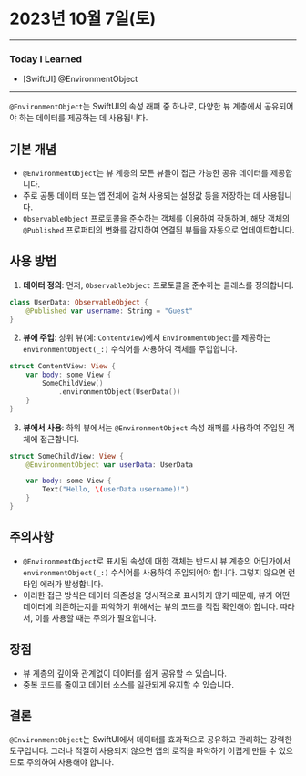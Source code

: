 # 2023년 10월 7일(토)

---

### Today I Learned 

- [SwiftUI] @EnvironmentObject

---

`@EnvironmentObject`는 SwiftUI의 속성 래퍼 중 하나로, 다양한 뷰 계층에서 공유되어야 하는 데이터를 제공하는 데 사용됩니다.

## 기본 개념

- `@EnvironmentObject`는 뷰 계층의 모든 뷰들이 접근 가능한 공유 데이터를 제공합니다.
- 주로 공통 데이터 또는 앱 전체에 걸쳐 사용되는 설정값 등을 저장하는 데 사용됩니다.
- `ObservableObject` 프로토콜을 준수하는 객체를 이용하여 작동하며, 해당 객체의 `@Published` 프로퍼티의 변화를 감지하여 연결된 뷰들을 자동으로 업데이트합니다.

## 사용 방법

1. **데이터 정의**: 먼저, `ObservableObject` 프로토콜을 준수하는 클래스를 정의합니다.

```swift
class UserData: ObservableObject {
    @Published var username: String = "Guest"
}
```

2. **뷰에 주입**: 상위 뷰(예: `ContentView`)에서 `EnvironmentObject`를 제공하는 `environmentObject(_:)` 수식어를 사용하여 객체를 주입합니다.

```swift
struct ContentView: View {
    var body: some View {
        SomeChildView()
            .environmentObject(UserData())
    }
}
```

3. **뷰에서 사용**: 하위 뷰에서는 `@EnvironmentObject` 속성 래퍼를 사용하여 주입된 객체에 접근합니다.

```swift
struct SomeChildView: View {
    @EnvironmentObject var userData: UserData

    var body: some View {
        Text("Hello, \(userData.username)!")
    }
}
```

## 주의사항

- `@EnvironmentObject`로 표시된 속성에 대한 객체는 반드시 뷰 계층의 어딘가에서 `environmentObject(_:)` 수식어를 사용하여 주입되어야 합니다. 그렇지 않으면 런타임 에러가 발생합니다.
- 이러한 접근 방식은 데이터 의존성을 명시적으로 표시하지 않기 때문에, 뷰가 어떤 데이터에 의존하는지를 파악하기 위해서는 뷰의 코드를 직접 확인해야 합니다. 따라서, 이를 사용할 때는 주의가 필요합니다.

## 장점

- 뷰 계층의 깊이와 관계없이 데이터를 쉽게 공유할 수 있습니다.
- 중복 코드를 줄이고 데이터 소스를 일관되게 유지할 수 있습니다.

## 결론

`@EnvironmentObject`는 SwiftUI에서 데이터를 효과적으로 공유하고 관리하는 강력한 도구입니다. 그러나 적절히 사용되지 않으면 앱의 로직을 파악하기 어렵게 만들 수 있으므로 주의하여 사용해야 합니다.